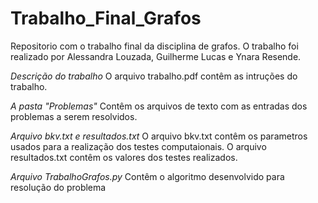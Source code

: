 # Trabalho_Final_Grafos
Repositorio com o trabalho final da disciplina de grafos.
O trabalho foi realizado por Alessandra Louzada, Guilherme Lucas e Ynara Resende.

*Descrição do trabalho*
O arquivo trabalho.pdf contêm as intruções do trabalho.

*A pasta "Problemas"*
Contêm os arquivos de texto com as entradas dos problemas a serem resolvidos. 

*Arquivo bkv.txt e resultados.txt*
O arquivo bkv.txt contêm os parametros usados para a realização dos testes computaionais.
O arquivo resultados.txt contêm os valores dos testes realizados.

*Arquivo TrabalhoGrafos.py*
Contêm o algoritmo desenvolvido para resolução do problema
